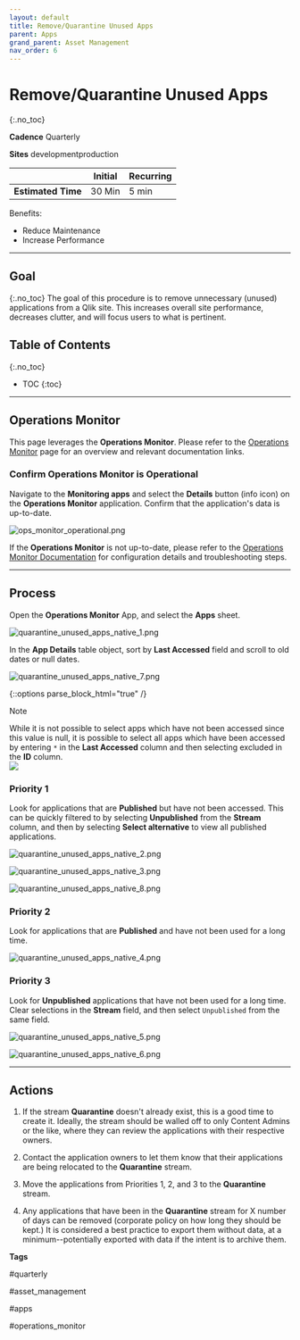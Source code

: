 ```yaml
---
layout: default
title: Remove/Quarantine Unused Apps
parent: Apps
grand_parent: Asset Management
nav_order: 6
---
```


# Remove/Quarantine Unused Apps
{:.no_toc}

**Cadence** <span class="label cadence">Quarterly</span>

**Sites** <span class="label dev">development</span><span class="label prod">production</span>

|                                  		          | Initial | Recurring |
|---------------------------------------------------------|---------|-----------|
| <i class="far fa-clock fa-sm"></i> **Estimated Time**   | 30 Min  | 5 min     |

Benefits:

  - Reduce Maintenance
  - Increase Performance
  
-------------------------

## Goal
{:.no_toc}
The goal of this procedure is to remove unnecessary (unused) applications from a Qlik site. This increases overall site performance, decreases clutter, and will focus users to what is pertinent.

## Table of Contents
{:.no_toc}

* TOC
{:toc}
-------------------------

## Operations Monitor

This page leverages the **Operations Monitor**. Please refer to the [Operations Monitor](../../tooling/operations_monitor.md) page for an overview and relevant documentation links.

### Confirm Operations Monitor is Operational

Navigate to the **Monitoring apps** and select the **Details** button (info icon) on the **Operations Monitor** application. Confirm that the application's data is up-to-date.

![ops_monitor_operational.png](images/ops_monitor_operational.png)

If the **Operations Monitor** is not up-to-date, please refer to the [Operations Monitor Documentation](../../tooling/operations_monitor.md#documentation) for configuration details and troubleshooting steps.

-------------------------

## Process

Open the **Operations Monitor** App, and select the **Apps** sheet.

![quarantine_unused_apps_native_1.png](images/quarantine_unused_apps_native_1.png)

In the **App Details** table object, sort by **Last Accessed** field and scroll to old dates or null dates.

![quarantine_unused_apps_native_7.png](images/quarantine_unused_apps_native_7.png)

{::options parse_block_html="true" /}
<div class="card">
<div class="card-header">
<i class="fas fa-exclamation-circle fa-sm"></i> Note
</div>
<div class="card-body">
<p>While it is not possible to select apps which have not been accessed since this value is null, it is possible to select all apps which have been accessed by entering <code>*</code> in the <b>Last Accessed</b> column and then selecting excluded in the <b>ID</b> column.<br />
	<img src="images/quarantine_unused_apps-null.png"></img>
</p>
</div>
</div>

### Priority 1
    
Look for applications that are **Published** but have not been accessed. This can be quickly filtered to by selecting **Unpublished** from the **Stream** column, and then by selecting **Select alternative** to view all published applications.
	  
![quarantine_unused_apps_native_2.png](images/quarantine_unused_apps_native_2.png)

![quarantine_unused_apps_native_3.png](images/quarantine_unused_apps_native_3.png)
	  
![quarantine_unused_apps_native_8.png](images/quarantine_unused_apps_native_8.png)
	  
### Priority 2
    
Look for applications that are **Published** and have not been used for a long time.
          
![quarantine_unused_apps_native_4.png](images/quarantine_unused_apps_native_4.png)
	  
### Priority 3	
    
Look for **Unpublished** applications that have not been used for a long time. Clear selections in the **Stream** field, and then select `Unpublished` from the same field.
          
![quarantine_unused_apps_native_5.png](images/quarantine_unused_apps_native_5.png)
	  
![quarantine_unused_apps_native_6.png](images/quarantine_unused_apps_native_6.png)

-------------------------

## Actions
    
1. If the stream **Quarantine** doesn't already exist, this is a good time to create it. Ideally, the stream should be walled off to only Content Admins or the like, where they can review the applications with their respective owners.

2. Contact the application owners to let them know that their applications are being relocated to the **Quarantine** stream.	

3. Move the applications from Priorities 1, 2, and 3 to the **Quarantine** stream.

4. Any applications that have been in the **Quarantine** stream for X number of days can be removed (corporate policy on how long they should be kept.) It is considered a best practice to export them without data, at a minimum--potentially exported with data if the intent is to archive them.
	    

**Tags**
  
#quarterly

#asset_management

#apps

#operations_monitor

&nbsp;
